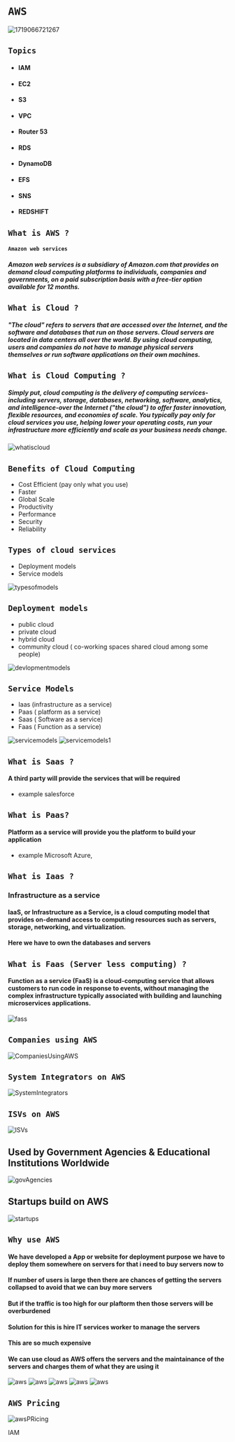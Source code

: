 # `AWS`

![1719066721267](images/readme/1719066721267.png)

## `Topics`

- #### IAM
- #### EC2
- #### S3
- #### VPC
- #### Router 53
- #### RDS
- #### DynamoDB
- #### EFS
- #### SNS
- #### REDSHIFT

## `What is AWS ?`

#### `Amazon web services`

##### Amazon web services is a subsidiary of Amazon.com that provides on demand cloud computing platforms to individuals, companies and governments, on a paid subscription basis with a free-tier option available for 12 months.

## `What is Cloud ?`

##### "The cloud" refers to servers that are accessed over the Internet, and the software and databases that run on those servers. Cloud servers are located in data centers all over the world. By using cloud computing, users and companies do not have to manage physical servers themselves or run software applications on their own machines.


## `What is Cloud Computing ?`

##### Simply put, cloud computing is the delivery of computing services-including servers, storage, databases, networking, software, analytics, and intelligence-over the Internet ("the cloud") to offer faster innovation, flexible resources, and economies of scale. You typically pay only for cloud services you use, helping lower your operating costs, run your infrastructure more efficiently and scale as your business needs change.

![whatiscloud](/images/readme/whatiscloud.jpeg)

## `Benefits of Cloud Computing` 

- Cost Efficient (pay only what you use)
- Faster 
- Global Scale
- Productivity
- Performance
- Security
- Reliability


## `Types of cloud services` 

- Deployment models 
- Service models 

![typesofmodels](/images/readme/typesofservicess.jpeg)


## `Deployment models`

- public cloud
- private cloud
- hybrid cloud
- community cloud ( co-working spaces shared cloud among some people)

![devlopmentmodels](/images/readme/developmentmodel.jpeg)


## `Service Models`

- Iaas (infrastructure as a service)
- Paas ( platform as a service)
- Saas ( Software as a service)
- Faas ( Function as a service)


![servicemodels](/images/readme/servicemodels.jpeg)
![servicemodels1](/images/readme/servicemodel1.jpeg)


## `What is Saas ?` 

#### A third party will provide the services that will be required
- example salesforce


## `What is Paas?`
#### Platform as a service will provide you the platform to build your application
- example Microsoft Azure, 

## `What is Iaas ?`

### Infrastructure as a service

#### IaaS, or Infrastructure as a Service, is a cloud computing model that provides on-demand access to computing resources such as servers, storage, networking, and virtualization.
#### Here we have to own the databases and servers 

## `What is Faas (Server less computing) ?`

#### Function as a service (FaaS) is a cloud-computing service that allows customers to run code in response to events, without managing the complex infrastructure typically associated with building and launching microservices applications.

![fass](/images/readme/faas.jpeg)

## `Companies using AWS`

![CompaniesUsingAWS](/images/readme/EnterprisesOnAWS.jpeg)


## `System Integrators on AWS`

![SystemIntegrators](/images/readme/SystemIntegrators.jpeg)

## `ISVs on AWS`

![ISVs](/images/readme/isvs.jpeg)

## Used by Government Agencies & Educational Institutions Worldwide

![govAgencies](/images/readme/goveAgencies.jpeg)

## Startups build on AWS

![startups](/images/readme/startupsAWS.jpeg)


## `Why use AWS `

#### We have developed a App or website for deployment purpose we have to deploy them somewhere on servers for that i need to buy servers now to 

#### If number of users is large then there are chances of getting the servers collapsed to avoid that we can buy more servers 

#### But if the traffic is too high for our plaftorm then those servers will be overburdened 

#### Solution for this is hire IT services worker to manage the servers 

#### This are so much expensive 

#### We can use cloud as AWS offers the servers and the maintainance of the servers and charges them of what they are using it 

![aws](/images/readme/aws1.jpeg)
![aws](/images/readme/aws2.jpeg)
![aws](/images/readme/aws3.jpeg)
![aws](/images/readme/aws4.jpeg)
![aws](/images/readme/aws5.jpeg)

## `AWS Pricing`

![awsPRicing](/images/readme/awsPricing.jpeg)



IAM